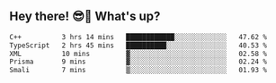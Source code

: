 ## Hey there! 😎👋 What's up?

<!--START_SECTION:waka-->

```txt
C++          3 hrs 14 mins   ████████████░░░░░░░░░░░░░   47.62 %
TypeScript   2 hrs 45 mins   ██████████░░░░░░░░░░░░░░░   40.53 %
XML          10 mins         ▓░░░░░░░░░░░░░░░░░░░░░░░░   02.58 %
Prisma       9 mins          ▓░░░░░░░░░░░░░░░░░░░░░░░░   02.24 %
Smali        7 mins          ▒░░░░░░░░░░░░░░░░░░░░░░░░   01.93 %
```

<!--END_SECTION:waka-->
